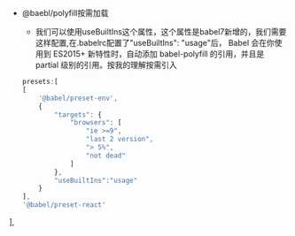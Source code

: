 <!--
 * @Author: your name
 * @Date: 2020-01-03 14:05:23
 * @LastEditTime : 2020-01-03 14:06:53
 * @LastEditors  : Please set LastEditors
 * @Description: In User Settings Edit
 * @FilePath: \react-delicacies\docs\bable\coreJs优化.md
 -->
+ @baebl/polyfill按需加载

    + 我们可以使用useBuiltIns这个属性，这个属性是babel7新增的，我们需要这样配置,在.babelrc配置了"useBuiltIns": "usage"后，
    Babel 会在你使用到 ES2015+ 新特性时，自动添加 babel-polyfill 的引用，并且是 partial 级别的引用。按我的理解按需引入
    ```javascript
    presets:[
    [
        '@babel/preset-env',
        {
            "targets": {
                "browsers": [
                    "ie >=9",
                    "last 2 version",
                    "> 5%",
                    "not dead"
                ]
            },
            "useBuiltIns":"usage"
        }
    ],
    '@babel/preset-react'
],

```
